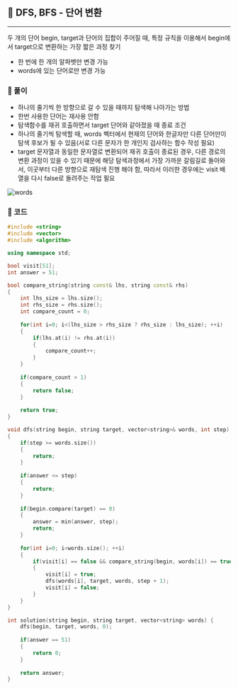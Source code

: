 ## :round_pushpin: DFS, BFS - 단어 변환

***

두 개의 단어 begin, target과 단어의 집합이 주어질 때, 특정 규칙을 이용해서 begin에서 target으로 변환하는 가장 짧은 과정 찾기

- 한 번에 한 개의 알파벳만 변경 가능
- words에 있는 단어로만 변경 가능



### :pushpin: 풀이

- 하나의 줄기씩 한 방향으로 갈 수 있을 때까지 탐색해 나아가는 방법
- 한번 사용한 단어는 재사용 안함
- 탐색함수를 재귀 호출하면서 target 단어와 같아졌을 때 종료 조건
- 하나의 줄기씩 탐색할 때, words 벡터에서 현재의 단어와 한글자만 다른 단어만이 탐색 후보가 될 수 있음(서로 다른 문자가 한 개인지 검사하는 함수 작성 필요)
- target 문자열과 동일한 문자열로 변환되어 재귀 호출이 종료된 경우, 다른 경로의 변환 과정이 있을 수 있기 때문에 해당 탐색과정에서 가장 가까운 갈림길로 돌아와서, 이곳부터 다른 방향으로 재탐색 진행 해야 함, 따라서 이러한 경우에는 visit 배열을 다시 false로 돌려주는 작업 필요

![words](https://github.com/Lee-HyeongSeok/Programmers/assets/55940552/63c521a9-9450-4897-8170-b607fb461489)





### :pushpin: 코드

```c++
#include <string>
#include <vector>
#include <algorithm>

using namespace std;

bool visit[51];
int answer = 51;

bool compare_string(string const& lhs, string const& rhs)
{
    int lhs_size = lhs.size();
    int rhs_size = rhs.size();
    int compare_count = 0;
    
    for(int i=0; i<(lhs_size > rhs_size ? rhs_size : lhs_size); ++i)
    {
        if(lhs.at(i) != rhs.at(i))
        {
            compare_count++;
        }
    }
    
    if(compare_count > 1)
    {
        return false;
    }
    
    return true;
}

void dfs(string begin, string target, vector<string>& words, int step)
{
    if(step >= words.size())
    {
        return;
    }
    
    if(answer <= step)
    {
        return;
    }
    
    if(begin.compare(target) == 0)
    {
        answer = min(answer, step);
        return;
    }
    
    for(int i=0; i<words.size(); ++i)
    {
        if(visit[i] == false && compare_string(begin, words[i]) == true)
        {
            visit[i] = true;
            dfs(words[i], target, words, step + 1);
            visit[i] = false;
        }
    }
}

int solution(string begin, string target, vector<string> words) {
    dfs(begin, target, words, 0);
    
    if(answer == 51)
    {
        return 0;
    }
    
    return answer;
}
```

